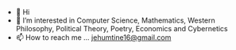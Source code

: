 - 👋 Hi
- 👀 I’m interested in Computer Science, Mathematics, Western Philosophy, Political Theory, Poetry, Economics and Cybernetics
- 📫 How to reach me ... jehumtine16@gmail.com

<!---
jehumtine/jehumtine is a ✨ special ✨ repository because its `README.md` (this file) appears on your GitHub profile.
You can click the Preview link to take a look at your changes.
--->
